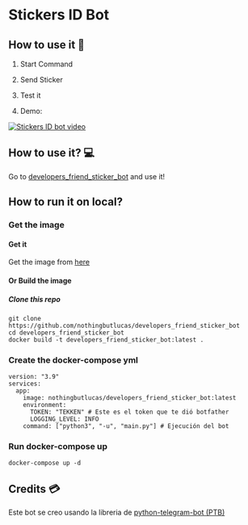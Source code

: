 # Stickers ID Bot


## How to use it 🤖


1. Start Command

2. Send Sticker

3. Test it

4. Demo:


[![Stickers ID bot video](https://img.youtube.com/vi/M-cf3XSMwNs/0.jpg)](https://www.youtube.com/watch?v=M-cf3XSMwNs)



## How to use it? 💻

Go to [developers_friend_sticker_bot](https://t.me/developers_friend_sticker_bot) and use it!

## How to run it on local?

### Get the image

#### Get it

Get the image from [here](https://hub.docker.com/repository/docker/nothingbutlucas/developers_friend_sticker_bot)

#### Or Build the image

##### Clone this repo

```
git clone https://github.com/nothingbutlucas/developers_friend_sticker_bot
cd developers_friend_sticker_bot
docker build -t developers_friend_sticker_bot:latest .
```

### Create the docker-compose yml

```
version: "3.9"
services:
  app:
    image: nothingbutlucas/developers_friend_sticker_bot:latest
    environment:
      TOKEN: "TEKKEN" # Este es el token que te dió botfather
      LOGGING_LEVEL: INFO
    command: ["python3", "-u", "main.py"] # Ejecución del bot
```

### Run docker-compose up

```
docker-compose up -d
```

## Credits 💳

Este bot se creo usando la libreria de [python-telegram-bot (PTB)](https://python-telegram-bot.org)
